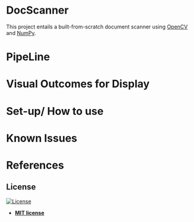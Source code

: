 # DocScanner
This project entails a built-from-scratch document scanner using [OpenCV](https://opencv-python-tutroals.readthedocs.io/en/latest/) and [NumPy](https://numpy.org).

# PipeLine


# Visual Outcomes for Display


# Set-up/ How to use



# Known Issues


# References



## License

[![License](http://img.shields.io/:license-mit-blue.svg?style=flat-square)](http://badges.mit-license.org)

- **[MIT license](http://opensource.org/licenses/mit-license.php)**
